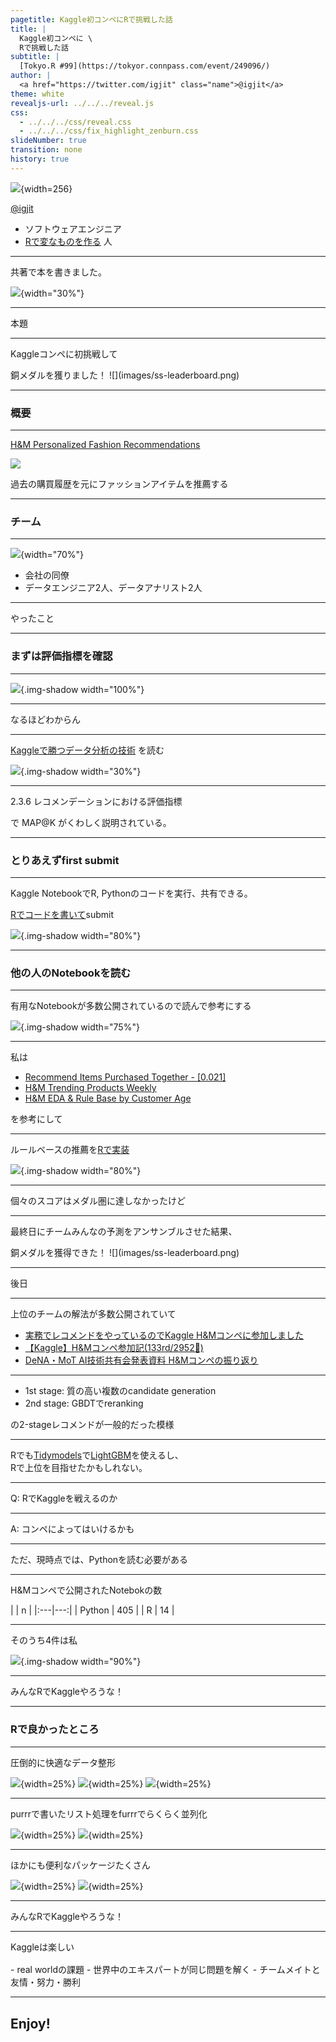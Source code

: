 ```yaml
---
pagetitle: Kaggle初コンペにRで挑戦した話
title: |
  Kaggle初コンペに \
  Rで挑戦した話
subtitle: |
  [Tokyo.R #99](https://tokyor.connpass.com/event/249096/)
author: |
  <a href="https://twitter.com/igjit" class="name">@igjit</a>
theme: white
revealjs-url: ../../../reveal.js
css:
  - ../../../css/reveal.css
  - ../../../css/fix_highlight_zenburn.css
slideNumber: true
transition: none
history: true
---
```


<style type="text/css" rel="stylesheet">
.reveal .bordered-table table td { border: 1px solid; }
.reveal .bordered-table table tbody tr:last-child td { border: 1px solid; }
</style>

![](https://igjit.github.io/images/avatar.png){width=256}

<a href="https://twitter.com/igjit" class="name">@igjit</a>

- ソフトウェアエンジニア
- [Rで変なものを作る](https://igjit.github.io/slides/) 人

---

共著で本を書きました。

![](images/r-efficiency-book.jpg){width="30%"}

<p class="text-small" style="margin-top:0">
<https://gihyo.jp/book/2022/978-4-297-12524-0>
</p>

---

本題

---

Kaggleコンペに初挑戦して

<div class="fragment">
銅メダルを獲りました！
![](images/ss-leaderboard.png)
</div>

---

### 概要

---

[H&M Personalized Fashion Recommendations](https://www.kaggle.com/competitions/h-and-m-personalized-fashion-recommendations/overview)

![](images/ss-h-and-m-title.png)

<p class="text-small">
過去の購買履歴を元にファッションアイテムを推薦する
</p>

---

### チーム

---

![](images/ss-team.png){width="70%"}

- 会社の同僚
- データエンジニア2人、データアナリスト2人

---

やったこと

---

### まずは評価指標を確認

---

![](images/ss-evaluation.png){.img-shadow width="100%"}

<p style="font-size: 0.4em">
<https://www.kaggle.com/competitions/h-and-m-personalized-fashion-recommendations/overview/evaluation>
</p>

---

なるほどわからん

---

[Kaggleで勝つデータ分析の技術](https://gihyo.jp/book/2019/978-4-297-10843-4)
を読む

![](images/kaggle-book.jpg){.img-shadow width="30%"}

----

2.3.6 レコメンデーションにおける評価指標

で MAP@K がくわしく説明されている。

---

### とりあえずfirst submit

---

Kaggle NotebookでR, Pythonのコードを実行、共有できる。

[Rでコードを書いて](https://www.kaggle.com/code/igjit1/my-first-h-m-submission-with-r)submit

![](images/ss-first-submit.png){.img-shadow width="80%"}

---

### 他の人のNotebookを読む

---

有用なNotebookが多数公開されているので読んで参考にする

![](images/ss-notebooks.png){.img-shadow width="75%"}

----

私は

- [Recommend Items Purchased Together - [0.021]](https://www.kaggle.com/code/cdeotte/recommend-items-purchased-together-0-021)
- [H&M Trending Products Weekly](https://www.kaggle.com/code/byfone/h-m-trending-products-weekly)
- [H&M EDA & Rule Base by Customer Age](https://www.kaggle.com/code/hechtjp/h-m-eda-rule-base-by-customer-age)

を参考にして

---

ルールベースの推薦を[Rで実装](https://www.kaggle.com/code/igjit1/lb-0-0235-h-m-rule-base-solution-in-r)

![](images/ss-my-solution.png){.img-shadow width="80%"}

---

個々のスコアはメダル圏に達しなかったけど

---

最終日にチームみんなの予測をアンサンブルさせた結果、

<div class="fragment">
銅メダルを獲得できた！
![](images/ss-leaderboard.png)
</div>

---

後日

---

上位のチームの解法が多数公開されていて

- [実務でレコメンドをやっているのでKaggle H&Mコンペに参加しました](https://yng87.github.io/blog/2022/05/kaggle_hm/)
- [【Kaggle】H&Mコンペ参加記(133rd/2952🥈)](https://zenn.dev/zerebom/articles/9e6bad764d3f97)
- [DeNA・MoT AI技術共有会発表資料 H&Mコンペの振り返り](https://speakerdeck.com/kuto5046/denamot-aiji-shu-gong-you-hui-fa-biao-zi-liao-h-and-mkonpefalsezhen-rifan-ri)

---

- 1st stage: 質の高い複数のcandidate generation
- 2nd stage: GBDTでreranking

の2-stageレコメンドが一般的だった模様

---

Rでも[Tidymodels](https://www.tidymodels.org/)で[LightGBM](https://lightgbm.readthedocs.io/en/latest/R/index.html)を使えるし、  
Rで上位を目指せたかもしれない。

---

Q: RでKaggleを戦えるのか

---

A: コンペによってはいけるかも

---

ただ、現時点では、Pythonを読む必要がある

---

H&Mコンペで公開されたNotebokの数

<div class="fragment">
|        |   n |
|:---|---:|
| Python | 405 |
| R      |  14 |
</div>

----

そのうち4件は私

![](images/ss-notebooks-r.png){.img-shadow width="90%"}

---

みんなRでKaggleやろうな！

---

### Rで良かったところ

---

圧倒的に快適なデータ整形

![](images/logo/dplyr.png){width=25%}
![](images/logo/tidyr.png){width=25%}
![](images/logo/pipe.png){width=25%}

---

purrrで書いたリスト処理をfurrrでらくらく並列化

![](images/logo/purrr.png){width=25%}
![](images/logo/furrr.png){width=25%}

---

ほかにも便利なパッケージたくさん

![](images/logo/lubridate.png){width=25%}
![](images/logo/stringr.png){width=25%}

---

みんなRでKaggleやろうな！

---

Kaggleは楽しい

<div style="margin-top:1.2em">
- real worldの課題
- 世界中のエキスパートが同じ問題を解く
- チームメイトと友情・努力・勝利
</div>

---

## Enjoy!
